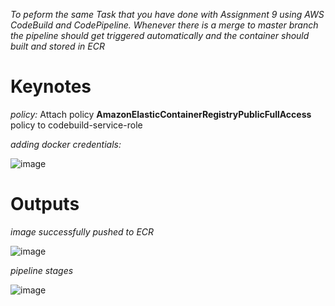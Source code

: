 _To peform the same Task that you have done with Assignment 9 using AWS CodeBuild and CodePipeline. Whenever there is a merge to master branch the pipeline should get triggered automatically and the container should built and stored in ECR_

# Keynotes

_policy:_ Attach policy **AmazonElasticContainerRegistryPublicFullAccess** policy to codebuild-service-role</br>

_adding docker credentials:_

![image](https://user-images.githubusercontent.com/63493140/144968905-08026e38-e621-438b-adce-79d2da50568a.png)

# Outputs

_image successfully pushed to ECR_

![image](https://user-images.githubusercontent.com/63493140/144968199-62620eda-6e6f-436c-a13d-3db2379ad4b1.png)

_pipeline stages_

![image](https://user-images.githubusercontent.com/63493140/144968618-2372ff1f-fdea-4792-a3fe-ad2ae6fab195.png)
